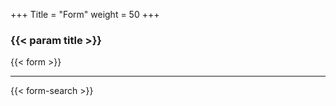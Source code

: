+++
Title = "Form"
weight = 50
+++

### {{< param title >}}

{{< form >}}

---

{{< form-search >}}
